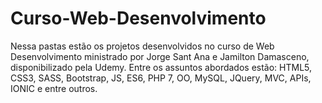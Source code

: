 # Curso-Web-Desenvolvimento
Nessa pastas estão os projetos desenvolvidos no curso de Web Desenvolvimento ministrado por Jorge Sant Ana e Jamilton Damasceno, disponibilizado pela Udemy.
Entre os assuntos abordados estão: HTML5, CSS3, SASS, Bootstrap, JS, ES6, PHP 7, OO, MySQL, JQuery, MVC, APIs, IONIC e entre outros.

